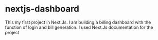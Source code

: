 # nextjs-dashboard
This my first project in Next.Js. 
I am building a billing dashboard with the function of login and bill generation.
I used Next.Js documentation for the project

